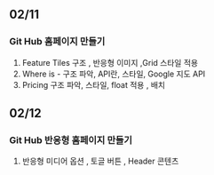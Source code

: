 ## 02/11 
### Git Hub 홈페이지 만들기 
1. Feature Tiles 구조 , 반응형 이미지 ,Grid 스타일 적용
2. Where is - 구조 파악, API란, 스타일, Google 지도 API
3. Pricing 구조 파악, 스타일, float 적용 , 배치 

## 02/12
### Git Hub 반응형 홈페이지 만들기
1. 반응형 미디어 옵션 , 토글 버튼 , Header 콘텐츠
